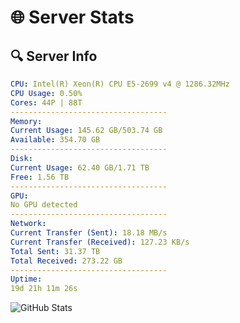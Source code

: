 # 🌐 Server Stats
## 🔍 Server Info
```yaml
CPU: Intel(R) Xeon(R) CPU E5-2699 v4 @ 1286.32MHz
CPU Usage: 0.50%
Cores: 44P | 88T
-----------------------------------
Memory:
Current Usage: 145.62 GB/503.74 GB
Available: 354.70 GB
-----------------------------------
Disk:
Current Usage: 62.40 GB/1.71 TB
Free: 1.56 TB
-----------------------------------
GPU:
No GPU detected
-----------------------------------
Network:
Current Transfer (Sent): 18.18 MB/s
Current Transfer (Received): 127.23 KB/s
Total Sent: 31.37 TB
Total Received: 273.22 GB
-----------------------------------
Uptime:
19d 21h 11m 26s
```
![GitHub Stats](https://img.shields.io/badge/Updated-2025-03-27_18:34:15-blue)